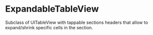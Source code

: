 # ExpandableTableView

Subclass of UITableView with tappable sections headers that allow to expand/shrink specific cells in the section.